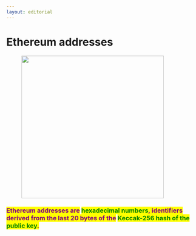 ```yaml
---
layout: editorial
---
```


# Ethereum addresses

<figure><img src="../../../../../../../.gitbook/assets/pexels-btgl-♡-8648564.jpg" alt="" width="375"><figcaption></figcaption></figure>

### <mark style="color:purple;">Ethereum addresses are</mark> <mark style="color:green;">hexadecimal numbers</mark><mark style="color:purple;">, identifiers derived from the last 20 bytes of the</mark> <mark style="color:green;">Keccak-256 hash of the public key</mark><mark style="color:purple;">.</mark>

